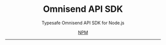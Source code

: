 <h1 align="center">Omnisend API SDK</h1>
<p align="center">Typesafe Omnisend API SDK for Node.js</p>
<div align="center">
  <a href="https://www.npmjs.com/package/omnisend-node-sk">NPM</a>
</div>

<hr>
